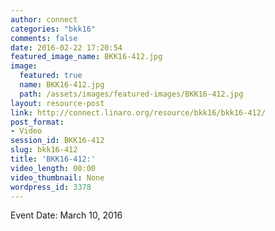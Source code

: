 ```yaml
---
author: connect
categories: "bkk16"
comments: false
date: 2016-02-22 17:20:54
featured_image_name: BKK16-412.jpg
image:
  featured: true
  name: BKK16-412.jpg
  path: /assets/images/featured-images/BKK16-412.jpg
layout: resource-post
link: http://connect.linaro.org/resource/bkk16/bkk16-412/
post_format:
- Video
session_id: BKK16-412
slug: bkk16-412
title: 'BKK16-412:'
video_length: 00:00
video_thumbnail: None
wordpress_id: 3378
---
```


Event Date: March 10, 2016